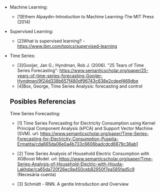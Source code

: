 - Machine Learning:
  - [1]Ethem Alpaydin-Introduction to Machine Learning-The MIT Press (2014)
- Supervised Learning:
  - [2]What is supervised learning? - https://www.ibm.com/topics/supervised-learning
- Time Series:
  - [3]Gooijer, Jan G.; Hyndman, Rob J. (2006). "25 Tears of Time Series Forecasting": https://www.semanticscholar.org/paper/25-years-of-time-series-forecasting-Gooijer-Hyndman/9f24d338b657f480df96743c638e2cdeef469dbe
  - [4]Box, George, Time Series Analysis: forecasting and control


  ## Posibles Referencias
  Time Series Forecasting:
  - [1] Time Series Forecasting for Electricity Consumption using Kernel Principal Component Analysis (kPCA) and Support Vector Machine (SVM). url: https://www.semanticscholar.org/paper/Time-Series-Forecasting-for-Electricity-Consumption-Puspita-Ermatita/cda665da06e0a4b733c6606badcdcd6679c36ab1

  - [2] Time Series Analysis of Household Electric Consumption with XGBoost Model. url: https://www.semanticscholar.org/paper/Time-Series-Analysis-of-Household-Electric-with-Houda-Lakhdar/ca65da720f26ec9a450ceb82950f7ea585fad5c9 (Necesária cuenta)

  - [3] Schmidt - RNN. A gentle Introduction and Overview

  